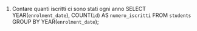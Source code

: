 1. Contare quanti iscritti ci sono stati ogni anno
    SELECT YEAR(`enrolment_date`), COUNT(`id`) AS `numero_iscritti` 
    FROM `students` 
    GROUP BY YEAR(`enrolment_date`);
